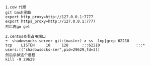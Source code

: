     1.cow 代理
    git bash里面
    export http_proxy=http://127.0.0.1:7777
    export https_proxy=http://127.0.0.1:7777
    然后再go get

    2.centos查看占用端口
    ➜  shadowsocks-server git:(master) ✗ ss -lnp|grep 62210
    tcp    LISTEN     10     128      :::62210                :::*                   users:(("shadowsocks-ser",pid=29629,fd=3))
    然后杀掉这个进程
    kill -9 29629

